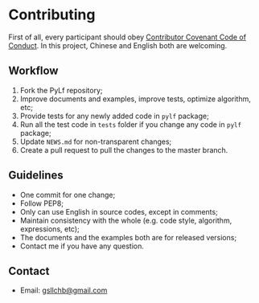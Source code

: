 # Contributing
First of all, every participant should obey [Contributor Covenant Code of Conduct](CODE_OF_CONDUCT.md). In this project,
Chinese and English both are welcoming.

## Workflow
1. Fork the PyLf repository;
2. Improve documents and examples, improve tests, optimize algorithm, etc;
3. Provide tests for any newly added code in `pylf` package;
4. Run all the test code in `tests` folder if you change any code in `pylf` package;
5. Update `NEWS.md` for non-transparent changes;
6. Create a pull request to pull the changes to the master branch.

## Guidelines
* One commit for one change;
* Follow PEP8;
* Only can use English in source codes, except in comments;
* Maintain consistency with the whole (e.g. code style, algorithm, expressions, etc);
* The documents and the examples both are for released versions; 
* Contact me if you have any question.

## Contact
* Email: gsllchb@gmail.com
